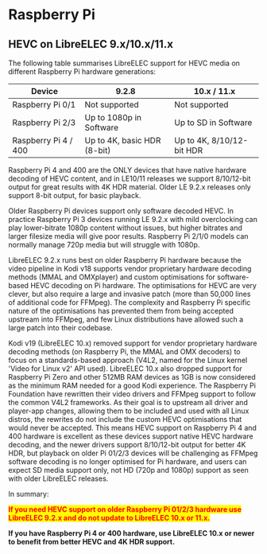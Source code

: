 # Raspberry Pi

## HEVC on LibreELEC 9.x/10.x/11.x

The following table summarises LibreELEC support for HEVC media on different Raspberry Pi hardware generations:

| Device               | 9.2.8                       | 10.x / 11.x               |
| -------------------- | --------------------------- | ------------------------- |
| Raspberry Pi 0/1     | Not supported               | Not supported             |
| Raspberry Pi 2/3     | Up to 1080p in Software     | Up to SD in Software      |
| Raspberry Pi 4 / 400 | Up to 4K, basic HDR (8-bit) | Up to 4K, 8/10/12-bit HDR |

Raspberry Pi 4 and 400 are the ONLY devices that have native hardware decoding of HEVC content, and in LE10/11 releases we support 8/10/12-bit output for great results with 4K HDR material. Older LE 9.2.x releases only support 8-bit output, for basic playback.

Older Raspberry Pi devices support only software decoded HEVC. In practice Raspberry Pi 3 devices running LE 9.2.x with mild overclocking can play lower-bitrate 1080p content without issues, but higher bitrates and larger filesize media will give poor results. Raspberry Pi 2/1/0 models can normally manage 720p media but will struggle with 1080p.

LibreELEC 9.2.x runs best on older Raspberry Pi hardware because the video pipeline in Kodi v18 supports vendor proprietary hardware decoding methods (MMAL and OMXplayer) and custom optimisations for software-based HEVC decoding on Pi hardware. The optimisations for HEVC are very clever, but also require a large and invasive patch (more than 50,000 lines of additional code for FFMpeg). The complexity and Raspberry Pi specific nature of the optimisations has prevented them from being accepted upstream into FFMpeg, and few Linux distributions have allowed such a large patch into their codebase.

Kodi v19 (LibreELEC 10.x) removed support for vendor proprietary hardware decoding methods (on Raspberry Pi, the MMAL and OMX decoders) to focus on a standards-based approach (V4L2, named for the Linux kernel 'Video for Linux v2' API used). LibreELEC 10.x also dropped support for Raspberry Pi Zero and other 512MB RAM devices as 1GB is now considered as the minimum RAM needed for a good Kodi experience. The Raspberry Pi Foundation have rewritten their video drivers and FFMpeg support to follow the common V4L2 frameworks. As their goal is to upstream all driver and player-app changes, allowing them to be included and used with all Linux distros, the rewrites do not include the custom HEVC optimisations that would never be accepted. This means HEVC support on Raspberry Pi 4 and 400 hardware is excellent as these devices support native HEVC hardware decoding, and the newer drivers support 8/10/12-bit output for better 4K HDR, but playback on older Pi 01/2/3 devices will be challenging as FFMpeg software decoding is no longer optimised for Pi hardware, and users can expect SD media support only, not HD (720p and 1080p) support as seen with older LibreELEC releases.

In summary:

<mark style="color:red;">**If you need HEVC support on older Raspberry Pi 01/2/3 hardware use LibreELEC 9.2.x and do not update to LibreELEC 10.x or 11.x.**</mark>

**If you have Raspberry Pi 4 or 400 hardware, use LibreELEC 10.x or newer to benefit from better HEVC and 4K HDR support.**



